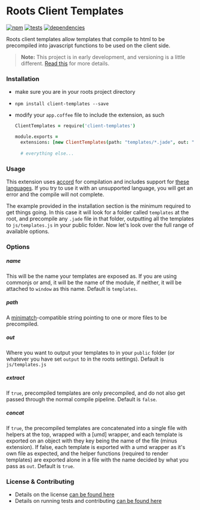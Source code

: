 Roots Client Templates
======================

[![npm](https://badge.fury.io/js/roots-client-templates.png)](http://badge.fury.io/js/roots-client-templates) [![tests](https://travis-ci.org/carrot/roots-client-templates.png?branch=master)](https://travis-ci.org/carrot/roots-client-templates) [![dependencies](https://david-dm.org/carrot/roots-client-templates.png?theme=shields.io)](https://david-dm.org/carrot/roots-client-templates)

Roots client templates allow templates that compile to html to be precompiled into javascript functions to be used on the client side.

> **Note:** This project is in early development, and versioning is a little different. [Read this](http://markup.im/#q4_cRZ1Q) for more details.

### Installation

- make sure you are in your roots project directory
- `npm install client-templates --save`
- modify your `app.coffee` file to include the extension, as such
  
  ```coffee
  ClientTemplates = require('client-templates')

  module.exports =
    extensions: [new ClientTemplates(path: "templates/*.jade", out: "js/templates.js")]
    
    # everything else...
  ```

### Usage

This extension uses [accord](https://github.com/jenius/accord) for compilation and includes support for [these languages](https://github.com/jenius/accord#languages-supporting-precompile). If you try to use it with an unsupported language, you will get an error and the compile will not complete.

The example provided in the installation section is the minimum required to get things going. In this case it will look for a folder called `templates` at the root, and precompile any `.jade` file in that folder, outputting all the templates to `js/templates.js` in your public folder. Now let's look over the full range of available options.

### Options

##### name
This will be the name your templates are exposed as. If you are using commonjs or amd, it will be the name of the module, if neither, it will be attached to `window` as this name. Default is `templates`.

##### path
A [minimatch](https://github.com/isaacs/minimatch)-compatible string pointing to one or more files to be precompiled.

##### out
Where you want to output your templates to in your `public` folder (or whatever you have set `output` to in the roots settings). Default is `js/templates.js`

##### extract
If `true`, precompiled templates are only precompiled, and do not also get passed through the normal compile pipeline. Default is `false`.

##### concat
If `true`, the precompiled templates are concatenated into a single file with helpers at the top, wrapped with a [umd] wrapper, and each template is exported on an object with they key being the name of the file (minus extension). If false, each template is exported with a umd wrapper as it's own file as expected, and the helper functions (required to render templates) are exported alone in a file with the name decided by what you pass as `out`. Default is `true`.

### License & Contributing

- Details on the license [can be found here](LICENSE.md)
- Details on running tests and contributing [can be found here](contributing.md)
